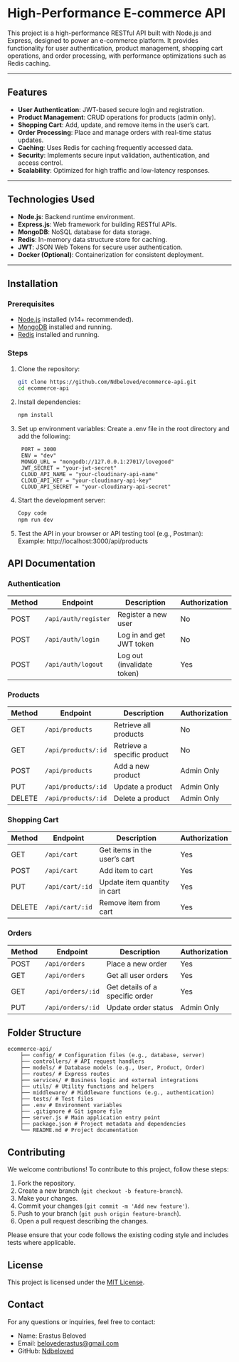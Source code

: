 # High-Performance E-commerce API  

This project is a high-performance RESTful API built with Node.js and Express, designed to power an e-commerce platform. It provides functionality for user authentication, product management, shopping cart operations, and order processing, with performance optimizations such as Redis caching.

---

## **Features**  
- **User Authentication**: JWT-based secure login and registration.  
- **Product Management**: CRUD operations for products (admin only).  
- **Shopping Cart**: Add, update, and remove items in the user’s cart.  
- **Order Processing**: Place and manage orders with real-time status updates.  
- **Caching**: Uses Redis for caching frequently accessed data.  
- **Security**: Implements secure input validation, authentication, and access control.  
- **Scalability**: Optimized for high traffic and low-latency responses.  

---

## **Technologies Used**  
- **Node.js**: Backend runtime environment.  
- **Express.js**: Web framework for building RESTful APIs.  
- **MongoDB**: NoSQL database for data storage.  
- **Redis**: In-memory data structure store for caching.  
- **JWT**: JSON Web Tokens for secure user authentication.  
- **Docker (Optional)**: Containerization for consistent deployment.  

---

## **Installation**  

### Prerequisites  
- [Node.js](https://nodejs.org/) installed (v14+ recommended).  
- [MongoDB](https://www.mongodb.com/) installed and running.  
- [Redis](https://redis.io/) installed and running.  

### Steps  

1. Clone the repository:  
   ```bash
   git clone https://github.com/Ndbeloved/ecommerce-api.git
   cd ecommerce-api

2. Install dependencies:
   ```bash
   npm install

3. Set up environment variables:
   Create a .env file in the root directory and add the following:

   ```env
    PORT = 3000
    ENV = "dev"
    MONGO_URL = "mongodb://127.0.0.1:27017/lovegood"
    JWT_SECRET = "your-jwt-secret"
    CLOUD_API_NAME = "your-cloudinary-api-name"
    CLOUD_API_KEY = "your-cloudinary-api-key"
    CLOUD_API_SECRET = "your-cloudinary-api-secret"

4. Start the development server:

    ```bash
    Copy code
    npm run dev

5. Test the API in your browser or API testing tool (e.g., Postman):
   Example: http://localhost:3000/api/products


## **API Documentation**

### **Authentication**

| Method | Endpoint                | Description                     | Authorization |
|--------|-------------------------|---------------------------------|---------------|
| POST   | `/api/auth/register`     | Register a new user             | No            |
| POST   | `/api/auth/login`        | Log in and get JWT token        | No            |
| POST   | `/api/auth/logout`       | Log out (invalidate token)      | Yes           |

### **Products**

| Method | Endpoint              | Description                     | Authorization |
|--------|-----------------------|---------------------------------|---------------|
| GET    | `/api/products`        | Retrieve all products           | No            |
| GET    | `/api/products/:id`    | Retrieve a specific product     | No            |
| POST   | `/api/products`        | Add a new product               | Admin Only    |
| PUT    | `/api/products/:id`    | Update a product                | Admin Only    |
| DELETE | `/api/products/:id`    | Delete a product                | Admin Only    |

### **Shopping Cart**

| Method | Endpoint              | Description                     | Authorization |
|--------|-----------------------|---------------------------------|---------------|
| GET    | `/api/cart`           | Get items in the user’s cart    | Yes           |
| POST   | `/api/cart`           | Add item to cart                | Yes           |
| PUT    | `/api/cart/:id`       | Update item quantity in cart    | Yes           |
| DELETE | `/api/cart/:id`       | Remove item from cart           | Yes           |

### **Orders**

| Method | Endpoint              | Description                     | Authorization |
|--------|-----------------------|---------------------------------|---------------|
| POST   | `/api/orders`         | Place a new order               | Yes           |
| GET    | `/api/orders`         | Get all user orders             | Yes           |
| GET    | `/api/orders/:id`     | Get details of a specific order | Yes           |
| PUT    | `/api/orders/:id`     | Update order status             | Admin Only    |


## **Folder Structure**

    ecommerce-api/ 
        ├── config/ # Configuration files (e.g., database, server) 
        ├── controllers/ # API request handlers 
        ├── models/ # Database models (e.g., User, Product, Order) 
        ├── routes/ # Express routes 
        ├── services/ # Business logic and external integrations 
        ├── utils/ # Utility functions and helpers 
        ├── middleware/ # Middleware functions (e.g., authentication) 
        ├── tests/ # Test files 
        ├── .env # Environment variables 
        ├── .gitignore # Git ignore file 
        ├── server.js # Main application entry point 
        ├── package.json # Project metadata and dependencies 
        └── README.md # Project documentation


## **Contributing**

We welcome contributions! To contribute to this project, follow these steps:

1. Fork the repository.
2. Create a new branch (`git checkout -b feature-branch`).
3. Make your changes.
4. Commit your changes (`git commit -m 'Add new feature'`).
5. Push to your branch (`git push origin feature-branch`).
6. Open a pull request describing the changes.

Please ensure that your code follows the existing coding style and includes tests where applicable.

## **License**

This project is licensed under the [MIT License](LICENSE).

## **Contact**

For any questions or inquiries, feel free to contact:

- Name: Erastus Beloved
- Email: belovederastus@gmail.com
- GitHub: [Ndbeloved](https://github.com/Ndbeloved)

